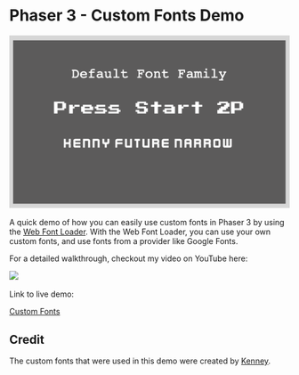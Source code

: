 # Phaser 3 - Custom Fonts Demo

![demo](docs/example.png)

A quick demo of how you can easily use custom fonts in Phaser 3 by using the [Web Font Loader](https://github.com/typekit/webfontloader). With the Web Font Loader, you can use your own custom fonts, and use fonts from a provider like Google Fonts.

For a detailed walkthrough, checkout my video on YouTube here:

[<img src="https://i.ytimg.com/vi/2JqqOxJu9dE/hqdefault.jpg">](https://youtu.be/2JqqOxJu9dE "Mastering Phaser 3: Elevate Your Game with Custom Web Fonts!")

Link to live demo:

[Custom Fonts](https://devshareacademy.github.io/code-examples-from-my-video-content/phaser-3/custom-fonts/index.html)

## Credit

The custom fonts that were used in this demo were created by [Kenney](https://www.kenney.nl/assets/kenney-fonts).
